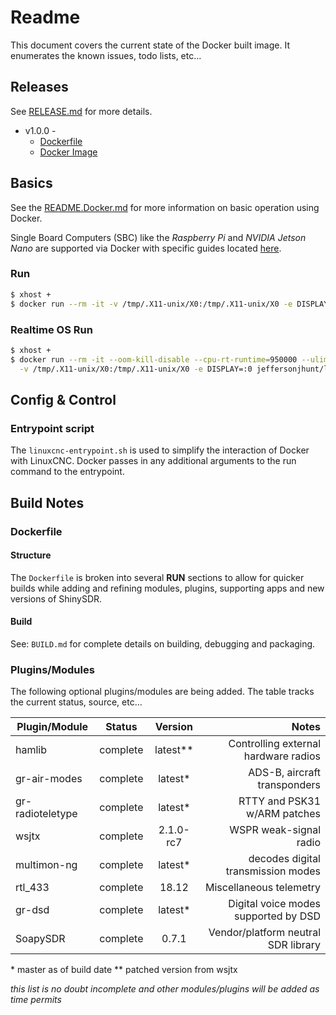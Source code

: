 # Readme

This document covers the current state of the Docker built image. It enumerates the known issues, todo lists, etc...

## Releases

See [RELEASE.md](https://github.com/jeffersonjhunt/linuxcnc-docker/blob/master/RELEASE.md "RELEASE.md") for more details.

* v1.0.0 - 
    * [Dockerfile](https://github.com/jeffersonjhunt/linuxcnc-docker/blob/v1.0.0/Dockerfile "Dockerfile")
    * [Docker Image](https://hub.docker.com/r/jeffersonjhunt/linuxcnc "Docker Image")

## Basics

See the [README.Docker.md](https://github.com/jeffersonjhunt/linuxcnc-docker/blob/master/README.Docker.md "README.Docker.md") for more information on basic operation using Docker.

Single Board Computers (SBC) like the *Raspberry Pi* and *NVIDIA Jetson Nano* are supported via Docker with specific guides located [here](https://github.com/jeffersonjhunt/linuxcnc-docker/blob/master/guides "Guides").

### Run

```bash
$ xhost +
$ docker run --rm -it -v /tmp/.X11-unix/X0:/tmp/.X11-unix/X0 -e DISPLAY=:0 jeffersonjhunt/linuxcnc start
```

### Realtime OS Run

```bash
$ xhost +
$ docker run --rm -it --oom-kill-disable --cpu-rt-runtime=950000 --ulimit rtprio=99 --cap-add=sys_nice \
  -v /tmp/.X11-unix/X0:/tmp/.X11-unix/X0 -e DISPLAY=:0 jeffersonjhunt/linuxcnc start
```

## Config & Control

### Entrypoint script

The `linuxcnc-entrypoint.sh` is used to simplify the interaction of Docker with LinuxCNC. Docker passes in any additional arguments to the run command to the entrypoint.

## Build Notes

### Dockerfile 
#### Structure

The `Dockerfile` is broken into several __RUN__ sections to allow for quicker builds while adding and refining modules, plugins, supporting apps and new versions of  ShinySDR.

#### Build

See: `BUILD.md` for complete details on building, debugging and packaging.

### Plugins/Modules

The following optional plugins/modules are being added. The table tracks the current status, source, etc...

| Plugin/Module    | Status   |  Version  | Notes                                |
| ---------------- |:--------:|:---------:| ------------------------------------:|
| hamlib           | complete | latest**  | Controlling external hardware radios |
| gr-air-modes     | complete | latest*   | ADS-B, aircraft transponders         |
| gr-radioteletype | complete | latest*   | RTTY and PSK31 w/ARM patches         |
| wsjtx            | complete | 2.1.0-rc7 | WSPR weak-signal radio               |
| multimon-ng      | complete | latest*   | decodes digital transmission modes   |
| rtl_433          | complete | 18.12     | Miscellaneous telemetry              |
| gr-dsd           | complete | latest*   | Digital voice modes supported by DSD |
| SoapySDR         | complete | 0.7.1     | Vendor/platform neutral SDR library  |

&ast; master as of build date
&ast;&ast; patched version from wsjtx

*this list is no doubt incomplete and other modules/plugins will be added as time permits*
